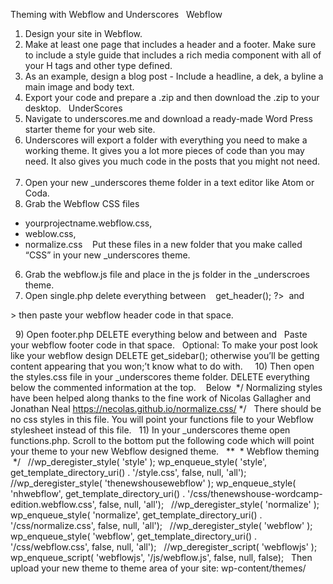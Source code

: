 Theming with Webflow and Underscores
 
Webflow
 
1) Design your site in Webflow. 
 
2) Make at least one page that includes a header and a footer. Make sure to include a style guide that includes a rich media component with all of your H tags and other type defined.
 
3) As an example, design a blog post - Include a headline, a dek, a byline a main image and body text.
 
4) Export your code and prepare a .zip and then download the .zip to your desktop.
 
UnderScores
 
1) Navigate to underscores.me and download a ready-made Word Press starter theme for your web site.
 
2) Underscores will export a folder with everything you need to make a working theme. It gives you a lot more pieces of code than you may need. It also gives you much code in the posts that you might not need. 
 
4) Open your new _underscores theme folder in a text editor like Atom or Coda. 
 
5) Grab the Webflow CSS files 
 
- yourprojectname.webflow.css, 
- weblow.css, 
- normalize.css 
 
Put these files in a new folder that you make called “CSS” in your new _underscores theme.
 
6) Grab the webflow.js file and place in the js folder in the _underscroes theme. 
 
7) Open single.php delete everything between 
 
get_header();
?> 
and 
 
<?php
get_sidebar();
get_footer();
 
8) Open header.php
DELETE everything including and below <body <?php body_class(); ?>> then paste your webflow header code in that space. 
 
9) Open footer.php
DELETE everything below and between </div><!-- #content --> and <?php wp_footer(); ?>
 
Paste your webflow footer code in that space.
 
Optional: To make your post look like your webflow design DELETE get_sidebar(); otherwise you’ll be getting content appearing that you won;’t know what to do with.  
 
10) Then open the styles.css file in your _underscores theme folder. DELETE everything below the commented information at the top. 
 
Below 
*/
Normalizing styles have been helped along thanks to the fine work of
Nicolas Gallagher and Jonathan Neal https://necolas.github.io/normalize.css/
*/
 
There should be no css styles in this file. You will point your functions file to your Webflow stylesheet instead of this file.
 
11) In your _underscores theme open functions.php. Scroll to the bottom put the following code which will point your theme to your new Webflow designed theme.
 
**
 * Webflow theming
 */
 
//wp_deregister_style( 'style' );
wp_enqueue_style( 'style', get_template_directory_uri() . '/style.css', false, null, 'all');
 
//wp_deregister_style( 'thenewshousewebflow' );
wp_enqueue_style( 'nhwebflow', get_template_directory_uri() . '/css/thenewshouse-wordcamp-edition.webflow.css', false, null, 'all');
 
//wp_deregister_style( 'normalize' );
wp_enqueue_style( 'normalize', get_template_directory_uri() . '/css/normalize.css', false, null, 'all');
 
//wp_deregister_style( 'webflow' );
wp_enqueue_style( 'webflow', get_template_directory_uri() . '/css/webflow.css', false, null, 'all');
 
//wp_deregister_script( 'webflowjs' );
wp_enqueue_script( 'webflowjs', '/js/webflow.js', false, null, false);
 
Then upload your new theme to theme area of your site:
wp-content/themes/
